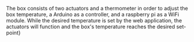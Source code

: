 The box consists of two actuators and a thermometer in order to adjust the box temperature, a Arduino as a controller, and a raspberry pi as a WiFi module. While the desired temperature is set by the web application, the actuators will function and the box's temperature reaches the desired set-point}
